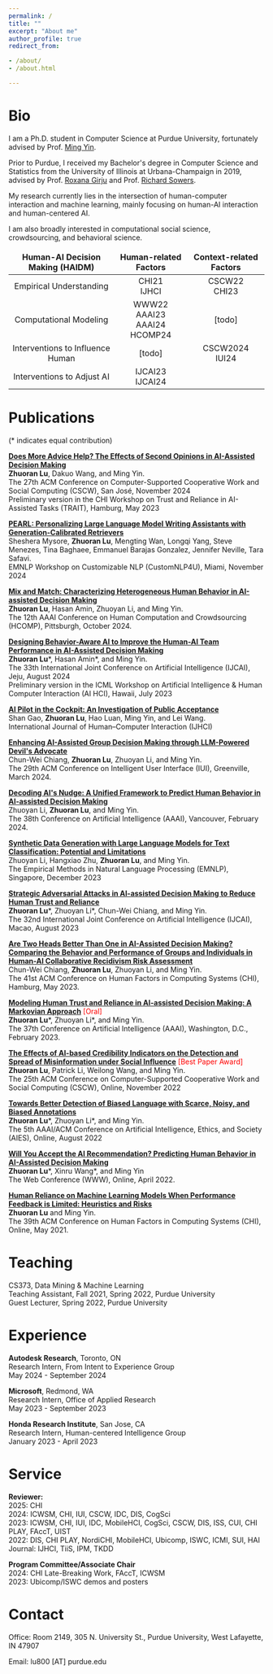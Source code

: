 ```yaml
---
permalink: /
title: ""
excerpt: "About me"
author_profile: true
redirect_from:

- /about/
- /about.html

---
```


Bio
=====

I am a Ph.D. student in Computer Science at Purdue University, fortunately advised by
Prof. [Ming Yin](http://mingyin.org/).

Prior to Purdue, I received my Bachelor's degree in Computer Science and Statistics from the University of Illinois at
Urbana-Champaign in 2019, advised by Prof. [Roxana Girju](https://linguistics.illinois.edu/directory/profile/girju) and
Prof. [Richard Sowers](http://publish.illinois.edu/r-sowers/).

My research currently lies in the intersection of human-computer interaction and machine learning, mainly focusing on
human-AI interaction and human-centered AI.

I am also broadly interested in computational social science, crowdsourcing, and behavioral science.


<style>
td, th {
   border: none!important;
}
</style>

| Human-AI Decision Making (HAIDM) |        Human-related Factors         | Context-related Factors |
|:--------------------------------:|:------------------------------------:|:-----------------------:|
|     Empirical Understanding      |            CHI21<br>IJHCI            |     CSCW22<br>CHI23     |
|      Computational Modeling      | WWW22<br>AAAI23<br>AAAI24<br>HCOMP24 |         [todo]          |
| Interventions to Influence Human |                [todo]                |    CSCW2024<br>IUI24    |
|    Interventions to Adjust AI    |          IJCAI23<br>IJCAI24          |                         |





Publications
====== 
(* indicates equal contribution)<br>

<strong>[Does More Advice Help? The Effects of Second Opinions in AI-Assisted Decision Making](../files/second-camera.pdf)</strong><br>
**Zhuoran Lu**, Dakuo Wang, and Ming Yin.<br>
The 27th ACM Conference on Computer-Supported Cooperative Work and Social Computing (CSCW), San José, November 2024<br>
Preliminary version in the CHI Workshop on Trust and Reliance in AI-Assisted Tasks (TRAIT), Hamburg, May 2023

<strong>[PEARL: Personalizing Large Language Model Writing Assistants with Generation-Calibrated Retrievers]() </strong><br>
Sheshera Mysore, **Zhuoran Lu**, Mengting Wan, Longqi Yang, Steve Menezes, Tina Baghaee, Emmanuel Barajas Gonzalez, Jennifer Neville, Tara Safavi.<br>
EMNLP Workshop on Customizable NLP (CustomNLP4U), Miami, November 2024

<strong>[Mix and Match: Characterizing Heterogeneous Human Behavior in AI-assisted Decision Making]()</strong><br>
**Zhuoran Lu**, Hasan Amin, Zhuoyan Li, and Ming Yin.<br>
The 12th AAAI Conference on Human Computation and Crowdsourcing (HCOMP), Pittsburgh, October 2024.

<strong>[Designing Behavior-Aware AI to Improve the Human-AI Team Performance in AI-Assisted Decision Making]()</strong><br>
**Zhuoran Lu**\*, Hasan Amin*, and Ming Yin.<br>
The 33th International Joint Conference on Artificial Intelligence (IJCAI), Jeju, August 2024<br>
Preliminary version in the ICML Workshop on Artificial Intelligence & Human Computer Interaction (AI HCI), Hawaii, July 2023

<strong>[AI Pilot in the Cockpit: An Investigation of Public Acceptance]()</strong><br>
Shan Gao, **Zhuoran Lu**, Hao Luan, Ming Yin, and Lei Wang.<br>
International Journal of Human–Computer Interaction (IJHCI)

<strong>[Enhancing AI-Assisted Group Decision Making through LLM-Powered Devil's Advocate]()</strong><br>
Chun-Wei Chiang, **Zhuoran Lu**, Zhuoyan Li, and Ming Yin.<br>
The 29th ACM Conference on Intelligent User Interface (IUI), Greenville, March 2024.

<strong>[Decoding AI's Nudge: A Unified Framework to Predict Human Behavior in AI-assisted Decision Making]()</strong><br>
Zhuoyan Li, **Zhuoran Lu**, and Ming Yin.<br>
The 38th Conference on Artificial Intelligence (AAAI), Vancouver, February 2024.

<strong>[Synthetic Data Generation with Large Language Models for Text Classification: Potential and Limitations]()</strong><br>
Zhuoyan Li, Hangxiao Zhu, **Zhuoran Lu**, and Ming Yin.<br>
The Empirical Methods in Natural Language Processing (EMNLP), Singapore, December 2023

[//]: # ()
[//]: # (<strong>[Give Weight to Human Reactions: Optimizing Complementary AI in Practical Human-AI Teams]&#40;../files/64_give_weight_to_human_reactions.pdf&#41;</strong><br>)

[//]: # (Syed Hasan Amin Mahmood, **Zhuoran Lu**, and Ming Yin.<br>)

<strong>[Strategic Adversarial Attacks in AI-assisted Decision Making to Reduce Human Trust and Reliance](../files/IJCAI__23_Confidence_Attack.pdf)</strong><br>
**Zhuoran Lu**\*, Zhuoyan Li\*, Chun-Wei Chiang, and Ming Yin.<br>
The 32nd International Joint Conference on Artificial Intelligence (IJCAI), Macao, August 2023

<strong>[Are Two Heads Better Than One in AI-Assisted Decision Making? Comparing the Behavior and Performance of Groups and Individuals in Human-AI Collaborative Recidivism Risk Assessment](../files/group-camera.pdf)</strong><br>
Chun-Wei Chiang, **Zhuoran Lu**, Zhuoyan Li, and Ming Yin.<br>
The 41st ACM Conference on Human Factors in Computing Systems (CHI), Hamburg, May 2023.

<strong>[Modeling Human Trust and Reliance in AI-assisted Decision Making: A Markovian Approach](../files/TrustModel.pdf)</strong><span style="color:red"> [Oral]</span><br>
**Zhuoran Lu**\*, Zhuoyan Li\*, and Ming Yin.<br>
The 37th Conference on Artificial Intelligence (AAAI), Washington, D.C., February 2023.

<strong>[The Effects of AI-based Credibility Indicators on the Detection and Spread of Misinformation under Social Influence](../files/misinformation.pdf)</strong><span style="color:red"> [Best Paper Award]</span><br>
**Zhuoran Lu**, Patrick Li, Weilong Wang, and Ming Yin.<br>
The 25th ACM Conference on Computer-Supported Cooperative Work and Social Computing (CSCW), Online, November 2022<br>

<strong>[Towards Better Detection of Biased Language with Scarce, Noisy, and Biased Annotations](../files/cleare.pdf)</strong> <br>
**Zhuoran Lu**\*, Zhuoyan Li\*, and Ming Yin.<br>
The 5th AAAI/ACM Conference on Artificial Intelligence, Ethics, and Society (AIES), Online, August 2022<br>

<strong>[Will You Accept the AI Recommendation? Predicting Human Behavior in AI-Assisted Decision Making](../files/WWW_HAI_model.pdf)</strong> <br>
**Zhuoran Lu**\*, Xinru Wang\*, and Ming Yin <br>
The Web Conference (WWW), Online, April 2022.<br>

<strong>[Human Reliance on Machine Learning Models When Performance Feedback is Limited: Heuristics and Risks](../files/reliance.pdf)</strong><br>
**Zhuoran Lu** and Ming Yin.<br>
The 39th ACM Conference on Human Factors in Computing Systems (CHI), Online, May 2021.

Teaching
====== 

CS373, Data Mining & Machine Learning<br>
Teaching Assistant, Fall 2021, Spring 2022, Purdue University<br>
Guest Lecturer, Spring 2022, Purdue University<br>

Experience
====== 

**Autodesk Research**, Toronto, ON<br>
Research Intern, From Intent to Experience Group<br>
May 2024 - September 2024<br>

**Microsoft**, Redmond, WA<br>
Research Intern, Office of Applied Research<br>
May 2023 - September 2023<br>

**Honda Research Institute**, San Jose, CA<br>
Research Intern, Human-centered Intelligence Group<br>
January 2023 - April 2023<br>

Service
====== 
**Reviewer:**<br>
2025: CHI <br>
2024: ICWSM, CHI, IUI, CSCW, IDC, DIS, CogSci<br>
2023: ICWSM, CHI, IUI, IDC, MobileHCI, CogSci, CSCW, DIS, ISS, CUI, CHI PLAY, FAccT, UIST<br>
2022: DIS, CHI PLAY, NordiCHI, MobileHCI, Ubicomp, ISWC, ICMI, SUI, HAI<br>
Journal: IJHCI, TiiS, IPM, TKDD<br>

**Program Committee/Associate Chair**<br>
2024: CHI Late-Breaking Work, FAccT, ICWSM<br>
2023: Ubicomp/ISWC demos and posters<br>

Contact
=====

Office: Room 2149, 305 N. University St., Purdue University, West Lafayette, IN 47907

Email: lu800 [AT] purdue.edu


